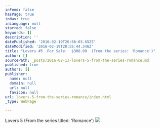```yaml
---
inFeed: false
hasPage: true
inNav: true
inLanguage: null
starred: false
keywords: []
description: ''
datePublished: '2016-02-19T20:56:03.652Z'
dateModified: '2016-02-19T20:55:44.346Z'
title: "Lovers #5  For Sale:  $300.00  (From the series: 'Romance')"
author: []
sourcePath: _posts/2016-02-13-lovers-5-from-the-series-romance.md
published: true
authors: []
publisher:
  name: null
  domain: null
  url: null
  favicon: null
url: lovers-5-from-the-series-romance/index.html
_type: WebPage

---
```

Lovers 5  (From the series titled:  'Romance')
![](https://s3-us-west-2.amazonaws.com/the-grid-img/p/27cd49b1b4726325be73f057b86b2107cb01a4da.jpg)
